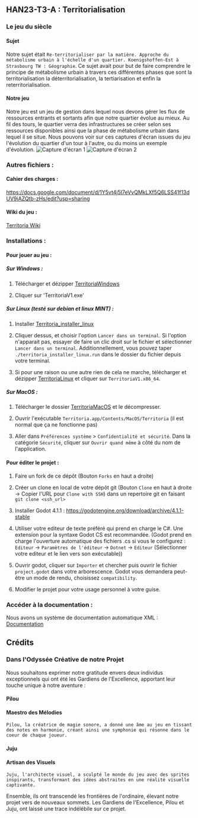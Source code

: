## HAN23-T3-A : Territorialisation

### Le jeu du siècle

#### Sujet

Notre sujet était `Re-territorialiser par la matière. Approche du métabolisme urbain à l'échelle d'un quartier. Koenigshoffen-Est à Strasbourg TW : Géographie`.
Ce sujet avait pour but de faire comprendre le principe de métabolisme urbain à travers ces différentes phases que sont la territorialisation la déterritorialisation, la tertiarisation et enfin la reterritorialisation.

#### Notre jeu

Notre jeu est un jeu de gestion dans lequel nous devons gérer les flux de ressources entrants et sortants afin que notre quartier évolue au mieux. Au fil des tours, le quartier verra des infrastructures se créer selon ses ressources disponibles ainsi que la phase de métabolisme urbain dans lequel il se situe.
Nous pouvons voir sur ces captures d'écran issues du jeu l'évolution du quartier d'un tour à l'autre, ou du moins un exemple d'évolution.
![Capture d'écran 1](screens/ScreenInGame1.png "Quartier au tour 10")
![Capture d'écran 2](screens/ScreenInGame2.png "Quartier au tour 11")

### Autres fichiers :

#### Cahier des charges :

https://docs.google.com/document/d/1Y5vt4j5I7eVvQMkLXf5Q6LSS41f13dUV9iAZQtb-zHs/edit?usp=sharing

#### Wiki du jeu :

[Territoria Wiki](wikiDescription.md)

### Installations :

#### Pour jouer au jeu :

##### Sur Windows :

1. Télécharger et dézipper [TerritoriaWindows](download/Windows/territoriaWindows.zip)

2. Cliquer sur 'TerritoriaV1.exe'

##### Sur Linux (testé sur debian et linux MINT) :

1. Installer [Territoria_installer_linux](download/Linux/territoria_installer_linux.run)

2. Cliquer dessus, et choisir l'option `Lancer dans un terminal`. Si l'option n'apparait pas, essayer de faire un clic droit sur le fichier et sélectionner `Lancer dans un terminal`. Additionnellement, vous pouvez taper `./territoria_installer_linux.run` dans le dossier du fichier depuis votre terminal.

3. Si pour une raison ou une autre rien de cela ne marche, télécharger et dézipper [TerritoriaLinux](download/Linux/territoriaLinux.zip)
et cliquer sur `TerritoriaV1.x86_64`.

##### Sur MacOS :

1. Télécharger le dossier [TerritoriaMacOS](download/MacOS/TerritoriaMacOS.zip) et le décompresser.

2. Ouvrir l'exécutable `Territoria.app/Contents/MacOS/Territoria` (il est normal que ça ne fonctionne pas)

3. Aller dans `Préférences système` > `Confidentialité et sécurité`. Dans la catégorie `Sécurité`, cliquer sur `Ouvrir quand même` à côté du nom de l'application.

#### Pour éditer le projet :

1. Faire un fork de ce dépôt (Bouton `Forks` en haut a droite)

2. Créer un clone en local de votre dépôt git (Bouton `Clone` en haut à droite -> Copier l'URL pour `Clone with SSH`)
dans un repertoire git en faisant `git clone <ssh_url>`

3. Installer Godot 4.1.1 : https://godotengine.org/download/archive/4.1.1-stable

4. Utiliser votre editeur de texte préféré qui prend en charge le C#. Une extension pour la syntaxe Godot CS est recommandée.
(Godot prend en charge l'ouverture automatique des fichiers .cs si vous le configurez :
`Editeur` -> `Paramètres de l'éditeur` -> `Dotnet` -> `Editeur` (Sélectionner votre editeur et le lien vers son exécutable))

5. Ouvrir godot, cliquer sur `Importer` et chercher puis ouvrir le fichier `project.godot` dans votre arborescence.
Godot vous demandera peut-être un mode de rendu, choisissez `compatibility`.

6. Modifier le projet pour votre usage personnel à votre guise.

### Accéder à la documentation :

Nous avons un système de documentation automatique XML :
[Documentation](TerritoriaV1/bin/Territoria.XML)

## Crédits

### Dans l'Odyssée Créative de notre Projet

Nous souhaitons exprimer notre gratitude envers deux individus exceptionnels qui ont été les Gardiens de l'Excellence, apportant leur touche unique à notre aventure :

#### Pilou
#### Maestro des Mélodies

    Pilou, la créatrice de magie sonore, a donné une âme au jeu en tissant des notes en harmonie, créant ainsi une symphonie qui résonne dans le coeur de chaque joueur.

#### Juju
#### Artisan des Visuels

    Juju, l'architecte visuel, a sculpté le monde du jeu avec des sprites inspirants, transformant des idées abstraites en une réalité visuelle captivante.

Ensemble, ils ont transcendé les frontières de l'ordinaire, élevant notre projet vers de nouveaux sommets. Les Gardiens de l'Excellence, Pilou et Juju, ont laissé une trace indélébile sur ce projet.